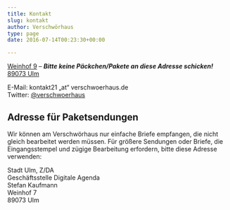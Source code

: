 ```yaml
---
title: Kontakt
slug: kontakt
author: Verschwörhaus
type: page
date: 2016-07-14T00:23:30+00:00

---
```


[Weinhof 9][1] – **_Bitte keine Päckchen/Pakete an diese Adresse schicken!_**  
[89073 Ulm][1]
  
E-Mail: kontakt21 „at“ verschwoerhaus.de  
Twitter: [@verschwoerhaus][2]

## Adresse für Paketsendungen

Wir können am Verschwörhaus nur einfache Briefe empfangen, die nicht gleich bearbeitet werden müssen. Für größere Sendungen oder Briefe, die Eingangsstempel und zügige Bearbeitung erfordern, bitte diese Adresse verwenden:

Stadt Ulm, Z/DA  
Geschäftsstelle Digitale Agenda  
Stefan Kaufmann  
Weinhof 7  
89073 Ulm

 [1]: https://www.openstreetmap.org/node/1437402541#map=19/48.39649/9.99047
 [2]: https://twitter.com/verschwoerhaus